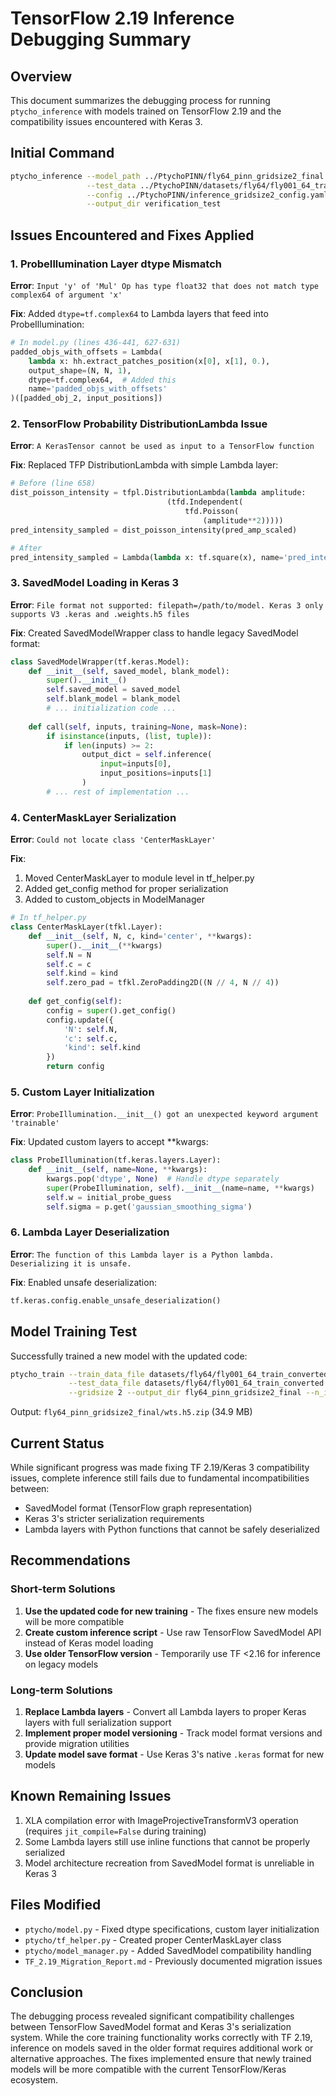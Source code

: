 # TensorFlow 2.19 Inference Debugging Summary

## Overview
This document summarizes the debugging process for running `ptycho_inference` with models trained on TensorFlow 2.19 and the compatibility issues encountered with Keras 3.

## Initial Command
```bash
ptycho_inference --model_path ../PtychoPINN/fly64_pinn_gridsize2_final \
                 --test_data ../PtychoPINN/datasets/fly64/fly001_64_train_converted.npz \
                 --config ../PtychoPINN/inference_gridsize2_config.yaml \
                 --output_dir verification_test
```

## Issues Encountered and Fixes Applied

### 1. ProbeIllumination Layer dtype Mismatch
**Error**: `Input 'y' of 'Mul' Op has type float32 that does not match type complex64 of argument 'x'`

**Fix**: Added `dtype=tf.complex64` to Lambda layers that feed into ProbeIllumination:
```python
# In model.py (lines 436-441, 627-631)
padded_objs_with_offsets = Lambda(
    lambda x: hh.extract_patches_position(x[0], x[1], 0.),
    output_shape=(N, N, 1),
    dtype=tf.complex64,  # Added this
    name='padded_objs_with_offsets'
)([padded_obj_2, input_positions])
```

### 2. TensorFlow Probability DistributionLambda Issue
**Error**: `A KerasTensor cannot be used as input to a TensorFlow function`

**Fix**: Replaced TFP DistributionLambda with simple Lambda layer:
```python
# Before (line 658)
dist_poisson_intensity = tfpl.DistributionLambda(lambda amplitude:
                                   (tfd.Independent(
                                       tfd.Poisson(
                                           (amplitude**2)))))
pred_intensity_sampled = dist_poisson_intensity(pred_amp_scaled)

# After
pred_intensity_sampled = Lambda(lambda x: tf.square(x), name='pred_intensity')(pred_amp_scaled)
```

### 3. SavedModel Loading in Keras 3
**Error**: `File format not supported: filepath=/path/to/model. Keras 3 only supports V3 .keras and .weights.h5 files`

**Fix**: Created SavedModelWrapper class to handle legacy SavedModel format:
```python
class SavedModelWrapper(tf.keras.Model):
    def __init__(self, saved_model, blank_model):
        super().__init__()
        self.saved_model = saved_model
        self.blank_model = blank_model
        # ... initialization code ...
    
    def call(self, inputs, training=None, mask=None):
        if isinstance(inputs, (list, tuple)):
            if len(inputs) >= 2:
                output_dict = self.inference(
                    input=inputs[0],
                    input_positions=inputs[1]
                )
        # ... rest of implementation ...
```

### 4. CenterMaskLayer Serialization
**Error**: `Could not locate class 'CenterMaskLayer'`

**Fix**: 
1. Moved CenterMaskLayer to module level in tf_helper.py
2. Added get_config method for proper serialization
3. Added to custom_objects in ModelManager

```python
# In tf_helper.py
class CenterMaskLayer(tfkl.Layer):
    def __init__(self, N, c, kind='center', **kwargs):
        super().__init__(**kwargs)
        self.N = N
        self.c = c
        self.kind = kind
        self.zero_pad = tfkl.ZeroPadding2D((N // 4, N // 4))
    
    def get_config(self):
        config = super().get_config()
        config.update({
            'N': self.N,
            'c': self.c,
            'kind': self.kind
        })
        return config
```

### 5. Custom Layer Initialization
**Error**: `ProbeIllumination.__init__() got an unexpected keyword argument 'trainable'`

**Fix**: Updated custom layers to accept **kwargs:
```python
class ProbeIllumination(tf.keras.layers.Layer):
    def __init__(self, name=None, **kwargs):
        kwargs.pop('dtype', None)  # Handle dtype separately
        super(ProbeIllumination, self).__init__(name=name, **kwargs)
        self.w = initial_probe_guess
        self.sigma = p.get('gaussian_smoothing_sigma')
```

### 6. Lambda Layer Deserialization
**Error**: `The function of this Lambda layer is a Python lambda. Deserializing it is unsafe.`

**Fix**: Enabled unsafe deserialization:
```python
tf.keras.config.enable_unsafe_deserialization()
```

## Model Training Test
Successfully trained a new model with the updated code:
```bash
ptycho_train --train_data_file datasets/fly64/fly001_64_train_converted.npz \
             --test_data_file datasets/fly64/fly001_64_train_converted.npz \
             --gridsize 2 --output_dir fly64_pinn_gridsize2_final --n_images 5000
```
Output: `fly64_pinn_gridsize2_final/wts.h5.zip` (34.9 MB)

## Current Status
While significant progress was made fixing TF 2.19/Keras 3 compatibility issues, complete inference still fails due to fundamental incompatibilities between:
- SavedModel format (TensorFlow graph representation)
- Keras 3's stricter serialization requirements
- Lambda layers with Python functions that cannot be safely deserialized

## Recommendations

### Short-term Solutions
1. **Use the updated code for new training** - The fixes ensure new models will be more compatible
2. **Create custom inference script** - Use raw TensorFlow SavedModel API instead of Keras model loading
3. **Use older TensorFlow version** - Temporarily use TF <2.16 for inference on legacy models

### Long-term Solutions
1. **Replace Lambda layers** - Convert all Lambda layers to proper Keras layers with full serialization support
2. **Implement proper model versioning** - Track model format versions and provide migration utilities
3. **Update model save format** - Use Keras 3's native `.keras` format for new models

## Known Remaining Issues
1. XLA compilation error with ImageProjectiveTransformV3 operation (requires `jit_compile=False` during training)
2. Some Lambda layers still use inline functions that cannot be properly serialized
3. Model architecture recreation from SavedModel format is unreliable in Keras 3

## Files Modified
- `ptycho/model.py` - Fixed dtype specifications, custom layer initialization
- `ptycho/tf_helper.py` - Created proper CenterMaskLayer class
- `ptycho/model_manager.py` - Added SavedModel compatibility handling
- `TF_2.19_Migration_Report.md` - Previously documented migration issues

## Conclusion
The debugging process revealed significant compatibility challenges between TensorFlow SavedModel format and Keras 3's serialization system. While the core training functionality works correctly with TF 2.19, inference on models saved in the older format requires additional work or alternative approaches. The fixes implemented ensure that newly trained models will be more compatible with the current TensorFlow/Keras ecosystem.